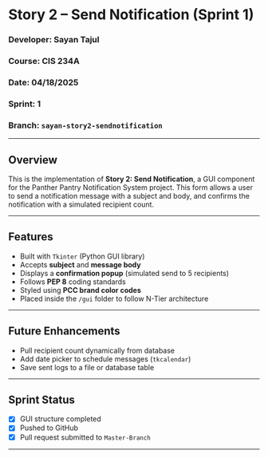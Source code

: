 # Story 2 – Send Notification (Sprint 1)

###  Developer: Sayan Tajul  
### Course: CIS 234A  
### Date: 04/18/2025  
### Sprint: 1  
### Branch: `sayan-story2-sendnotification`

---

## Overview

This is the implementation of **Story 2: Send Notification**, a GUI component for the Panther Pantry Notification System project. This form allows a user to send a notification message with a subject and body, and confirms the notification with a simulated recipient count.

---

## Features

- Built with `Tkinter` (Python GUI library)
- Accepts **subject** and **message body**
- Displays a **confirmation popup** (simulated send to 5 recipients)
- Follows **PEP 8** coding standards
- Styled using **PCC brand color codes**
- Placed inside the `/gui` folder to follow N-Tier architecture

---

## Future Enhancements

- Pull recipient count dynamically from database
- Add date picker to schedule messages (`tkcalendar`)
- Save sent logs to a file or database table

---

## Sprint Status

- [x] GUI structure completed
- [x] Pushed to GitHub
- [x] Pull request submitted to `Master-Branch`

---
